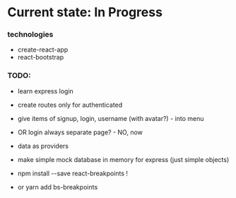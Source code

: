 # Current state: In Progress

### technologies
* create-react-app
* react-bootstrap


### TODO:
* learn express login

* create routes only for authenticated
* give items of signup, login, username (with avatar?) - into menu
* OR login always separate page? - NO, now
* data as providers

* make simple mock database in memory for express (just simple objects)

* npm install --save react-breakpoints !
* or yarn add bs-breakpoints
